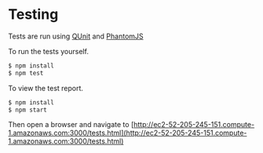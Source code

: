 # Testing

Tests are run using [QUnit](https://qunitjs.com/) and [PhantomJS](http://phantomjs.org/)

To run the tests yourself.

```javascript
$ npm install
$ npm test
```

To view the test report.

```javascript
$ npm install
$ npm start
```

Then open a browser and navigate to [http://ec2-52-205-245-151.compute-1.amazonaws.com:3000/tests.html](http://ec2-52-205-245-151.compute-1.amazonaws.com:3000/tests.html)
